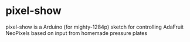 # pixel-show
pixel-show is a Arduino (for mighty-1284p) sketch for controlling AdaFruit NeoPixels based on input from homemade pressure plates

